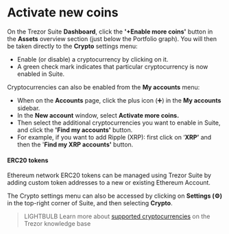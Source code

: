 # Activate new coins

On the Trezor Suite **Dashboard**, click the **'+Enable more coins'** button in the **Assets** overview section (just below the Portfolio graph). You will then be taken directly to the **Crypto** settings menu:

* Enable (or disable) a cryptocurrency by clicking on it.
* A green check mark indicates that particular cryptocurrency is now enabled in Suite.

Cryptocurrencies can also be enabled from the **My accounts** menu:

* When on the **Accounts** page, click the plus icon (➕) in the **My accounts** sidebar.
* In the **New account** window, select **Activate more coins.**
* Then select the additional cryptocurrencies you want to enable in Suite, and click the **'Find my accounts'** button.
* For example, if you want to add Ripple (XRP): first click on ‘**XRP’** and then the '**Find my XRP accounts'** button.

#### **ERC20 tokens**

Ethereum network ERC20 tokens can be managed using Trezor Suite by adding custom token addresses to a new or existing Ethereum Account.

The Crypto settings menu can also be accessed by clicking on **Settings (⚙️)** in the top-right corner of Suite, and then selecting **Crypto**.

> LIGHTBULB Learn more about [supported cryptocurrencies](https://trezor.io/learn/a/supported-coins) on the Trezor knowledge base
